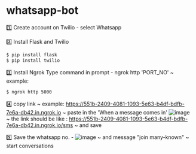 # whatsapp-bot



1️⃣ Create account on Twilio
        - select Whatsapp
        
2️⃣ Install Flask and Twilio
```sh
$ pip install flask
$ pip install twilio
```
        
3️⃣ Install Ngrok 
        Type command in prompt
        - ngrok http 'PORT_NO' 
           ~ example: 
```sh
$ ngrok http 5000
```
4️⃣ copy link 
           ~ example: https://551b-2409-4081-1093-5e63-b4df-bdfb-7e6a-db42.in.ngrok.io
           ~ paste in the 'When a message comes in' ![image](https://user-images.githubusercontent.com/80522156/211614146-cdd675a6-9d7c-432a-802b-6bb752a669b2.png)
           ~ the link should be like : https://551b-2409-4081-1093-5e63-b4df-bdfb-7e6a-db42.in.ngrok.io/sms
           ~ and save      
           
5️⃣ Save the whatsapp no. 
        - ![image](https://user-images.githubusercontent.com/80522156/211615217-9252ff27-6a1d-4a21-b6b5-3e14705aba26.png)
          ~ and message "join many-known"
          ~ start conversations
          
          

